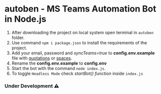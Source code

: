# autoben - MS Teams Automation Bot in Node.js

1. After downloading the project on local system open terminal in `autoben` folder.
2. Use command `npm i package.json` to install the requirements of the project.
3. Add your email, password and _syncTeams=true_ to **config.env.example** file with <ins>quotations</ins> or <ins>spaces</ins>.
4. Rename the **config.env.example** to **config.env**
5. Start the bot with the command `node index.js`.
6. To toggle `Headless Mode` check _startBot() function_ inside `index.js`


### Under Development ⚠
